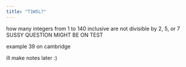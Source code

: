 ```yaml
---
title: "T1W5L?"
---
```


how many integers from 1 to 140 inclusive are not divisible by 2, 5, or 7
SUSSY QUESTION MIGHT BE ON TEST

example 39 on cambridge

ill make notes later :)
